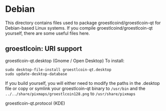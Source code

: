 
Debian
====================
This directory contains files used to package groestlcoind/groestlcoin-qt
for Debian-based Linux systems. If you compile groestlcoind/groestlcoin-qt yourself, there are some useful files here.

## groestlcoin: URI support ##


groestlcoin-qt.desktop  (Gnome / Open Desktop)
To install:

	sudo desktop-file-install groestlcoin-qt.desktop
	sudo update-desktop-database

If you build yourself, you will either need to modify the paths in
the .desktop file or copy or symlink your groestlcoin-qt binary to `/usr/bin`
and the `../../share/pixmaps/groestlcoin128.png` to `/usr/share/pixmaps`

groestlcoin-qt.protocol (KDE)
